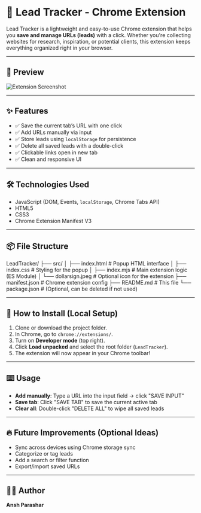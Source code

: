 # 🚀 Lead Tracker - Chrome Extension

Lead Tracker is a lightweight and easy-to-use Chrome extension that helps you **save and manage URLs (leads)** with a click. Whether you're collecting websites for research, inspiration, or potential clients, this extension keeps everything organized right in your browser.

---

## 📸 Preview

![Extension Screenshot](src/LeadTrackerSS) 

---

## ✨ Features

- ✅ Save the current tab’s URL with one click  
- ✅ Add URLs manually via input  
- ✅ Store leads using `localStorage` for persistence  
- ✅ Delete all saved leads with a double-click  
- ✅ Clickable links open in new tab  
- ✅ Clean and responsive UI

---

## 🛠️ Technologies Used

- JavaScript (DOM, Events, `localStorage`, Chrome Tabs API)  
- HTML5  
- CSS3  
- Chrome Extension Manifest V3

---

## 📦 File Structure

LeadTracker/
├── src/
│ ├── index.html # Popup HTML interface
│ ├── index.css # Styling for the popup
│ ├── index.mjs # Main extension logic (ES Module)
│ └── dollarsign.jpeg # Optional icon for the extension
├── manifest.json # Chrome extension config
├── README.md # This file
└── package.json # (Optional, can be deleted if not used)


---

## 🧪 How to Install (Local Setup)

1. Clone or download the project folder.
2. In Chrome, go to `chrome://extensions/`.
3. Turn on **Developer mode** (top right).
4. Click **Load unpacked** and select the root folder (`LeadTracker`).
5. The extension will now appear in your Chrome toolbar!

---

## ⌨️ Usage

- **Add manually**: Type a URL into the input field → click "SAVE INPUT"  
- **Save tab**: Click "SAVE TAB" to save the current active tab  
- **Clear all**: Double-click "DELETE ALL" to wipe all saved leads  

---

## 🔥 Future Improvements (Optional Ideas)

- Sync across devices using Chrome storage sync  
- Categorize or tag leads  
- Add a search or filter function  
- Export/import saved URLs

---

## 🧑‍💻 Author

**Ansh Parashar**  

